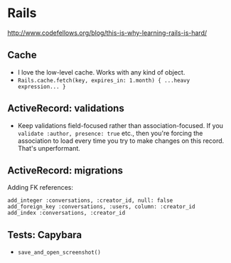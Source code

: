 # Rails

http://www.codefellows.org/blog/this-is-why-learning-rails-is-hard/


## Cache

- I love the low-level cache. Works with any kind of object.
- `Rails.cache.fetch(key, expires_in: 1.month) { ...heavy expression... }`


## ActiveRecord: validations

* Keep validations field-focused rather than association-focused. If you `validate :author, presence: true` etc., then you're forcing the association to load every time you try to make changes on this record. That's unperformant.


## ActiveRecord: migrations

Adding FK references:

```
add_integer :conversations, :creator_id, null: false
add_foreign_key :conversations, :users, column: :creator_id
add_index :conversations, :creator_id
```


## Tests: Capybara

  * `save_and_open_screenshot()`
